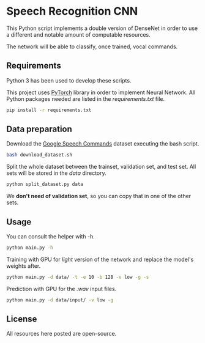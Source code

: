 # Speech Recognition CNN

This Python script implements a double version of DenseNet in order to use a different and notable amount of computable resources.

The network will be able to classify, once trained, vocal commands. 

## Requirements

Python 3 has been used to develop these scripts.

This project uses [PyTorch](https://pytorch.org/docs/stable/index.html) library in order to implement Neural Network. All Python packages needed are listed in the *requirements.txt* file.

```bash
pip install -r requirements.txt 
```

## Data preparation

Download the [Google Speech Commands](https://subscription.packtpub.com/book/big_data_and_business_intelligence/9781789132212/5/ch05lvl1sec42/google-speech-commands-dataset) dataset executing the bash script.

```bash
bash download_dataset.sh
```
Split the whole dataset between the trainset, validation set, and test set. All sets will be stored in the *data* directory.

```bash
python split_dataset.py data
```

We **don't need of validation set**, so you can copy that in one of the other sets.

## Usage

You can consult the helper with -h.
```bash
python main.py -h
```

Training with GPU for *light* version of the network and replace the model's weights after.
```bash
python main.py -d data/ -t -e 10 -b 128 -v low -g -s
```

Prediction with GPU for the *.wav* input files.
```bash
python main.py -d data/input/ -v low -g
```

## License
All resources here posted are open-source.